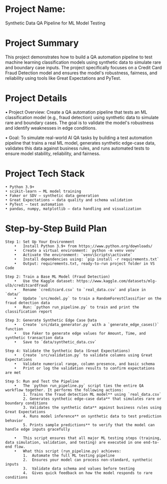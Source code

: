 # Project Name: 
Synthetic Data QA Pipeline for ML Model Testing

# Project Summary
This project demonstrates how to build a QA automation pipeline to test machine learning classification models using synthetic data to simulate rare and boundary case inputs. The project specifically focuses on a Credit Card Fraud Detection model and ensures the model's robustness, fairness, and reliability using tools like Great Expectations and PyTest.

# Project Details
  • Project Overview: Create a QA automation pipeline that tests an ML classification model (e.g., fraud detection) using synthetic data to simulate rare and boundary cases. The goal is to validate the model's robustness and identify weaknesses in edge conditions.
  
  • Goal: To simulate real-world AI QA tasks by building a test automation pipeline that trains a real ML model, generates synthetic edge-case data, validates this data against business rules, and runs automated tests to ensure model stability, reliability, and fairness.

# Project Tech Stack
    • Python 3.9+
    • scikit-learn – ML model training
    • Faker or SDV – synthetic data generation
    • Great Expectations – data quality and schema validation
    • PyTest – test automation
    • pandas, numpy, matplotlib – data handling and visualization

# Step-by-Step Build Plan
    Step 1: Set Up Your Environment
        •	Install Python 3.9+ from https://www.python.org/downloads/
        •	Create a virtual environment: `python -m venv venv`
        •	Activate the environment: `venv\Scripts\activate`
        •	Install dependencies using: `pip install -r requirements.txt`
        •	Output: requirements.txt, ready-to-run project folder in VS Code

    Step 2: Train a Base ML Model (Fraud Detection)
        •	Use the Kaggle dataset: https://www.kaggle.com/datasets/mlg-ulb/creditcardfraud
        •	Rename `creditcard.csv` to `real_data.csv` and place in `data/`
        •	Update `src/model.py` to train a RandomForestClassifier on the fraud detection data
        •	Run: `python run_pipeline.py` to train and print the classification report

    Step 3: Generate Synthetic Edge Case Data
        •	Create `src/data_generator.py` with a `generate_edge_cases()` function
        •	Use Faker to generate edge values for Amount, Time, and synthetic transaction data
        •	Save to `data/synthetic_data.csv`

    Step 4: Validate the Synthetic Data (Great Expectations)
        •	Create `src/validation.py` to validate columns using Great Expectations
        •	Validate numerical range, column presence, and basic schema
        •	Print or log the validation results to confirm expectations are met

    Step 5: Run and Test the Pipeline
        •	The `python run_pipeline.py` script ties the entire QA workflow together. It performs the following actions:
            1. Trains the fraud detection ML model** using `real_data.csv`
            2. Generates synthetic edge-case data** that simulates rare or boundary conditions
            3. Validates the synthetic data** against business rules using Great Expectations
            4. Runs model inference** on synthetic data to test prediction behavior
            5. Prints sample predictions** to verify that the model can handle edge inputs gracefully
    
        •	This script ensures that all major ML testing steps (training, data simulation, validation, and testing) are executed in one end-to-end flow.
        •	What this script (run_pipeline.py) achieves:
            1.	Automate the full ML testing pipeline
            2.	Ensures your model can process non-standard, synthetic inputs
            3.	Validate data schema and values before testing
            4.	Gives quick feedback on how the model responds to rare conditions

        



